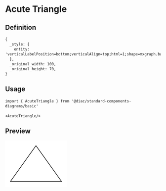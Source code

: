 # Acute Triangle

## Definition

```
{
  _style: { 
    entity: 'verticalLabelPosition=bottom;verticalAlign=top;html=1;shape=mxgraph.basic.acute_triangle;dx=0.5;',
  },
  _original_width: 100,
  _original_height: 70,
}
```

## Usage

```
import { AcuteTriangle } from '@diac/standard-components-diagrams/basic'

<AcuteTriangle/>
```

## Preview

<img src="./acute-triangle.png" width="200"/>
